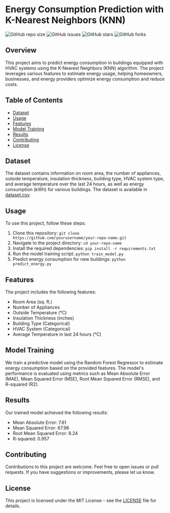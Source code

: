 # Energy Consumption Prediction with K-Nearest Neighbors (KNN)

![GitHub repo size](https://img.shields.io/github/repo-size/yourusername/your-repo-name)
![GitHub issues](https://img.shields.io/github/issues/yourusername/your-repo-name)
![GitHub stars](https://img.shields.io/github/stars/yourusername/your-repo-name)
![GitHub forks](https://img.shields.io/github/forks/yourusername/your-repo-name)

## Overview

This project aims to predict energy consumption in buildings equipped with HVAC systems using the K-Nearest Neighbors (KNN) algorithm. The project leverages various features to estimate energy usage, helping homeowners, businesses, and energy providers optimize energy consumption and reduce costs.

## Table of Contents

- [Dataset](#dataset)
- [Usage](#usage)
- [Features](#features)
- [Model Training](#model-training)
- [Results](#results)
- [Contributing](#contributing)
- [License](#license)

## Dataset

The dataset contains information on room area, the number of appliances, outside temperature, insulation thickness, building type, HVAC system type, and average temperature over the last 24 hours, as well as energy consumption (kWh) for various buildings. The dataset is available in [dataset.csv](dataset.csv).

## Usage

To use this project, follow these steps:

1. Clone this repository: `git clone https://github.com/yourusername/your-repo-name.git`
2. Navigate to the project directory: `cd your-repo-name`
3. Install the required dependencies: `pip install -r requirements.txt`
4. Run the model training script: `python train_model.py`
5. Predict energy consumption for new buildings: `python predict_energy.py`

## Features

The project includes the following features:

- Room Area (sq. ft.)
- Number of Appliances
- Outside Temperature (°C)
- Insulation Thickness (inches)
- Building Type (Categorical)
- HVAC System (Categorical)
- Average Temperature in last 24 hours (°C)

## Model Training

We train a predictive model using the Random Forest Regressor to estimate energy consumption based on the provided features. The model's performance is evaluated using metrics such as Mean Absolute Error (MAE), Mean Squared Error (MSE), Root Mean Squared Error (RMSE), and R-squared (R2).

## Results

Our trained model achieved the following results:

- Mean Absolute Error: 7.61
- Mean Squared Error: 67.96
- Root Mean Squared Error: 8.24
- R-squared: 0.957

## Contributing

Contributions to this project are welcome. Feel free to open issues or pull requests. If you have suggestions or improvements, please let us know.

## License

This project is licensed under the MIT License - see the [LICENSE](LICENSE) file for details.

